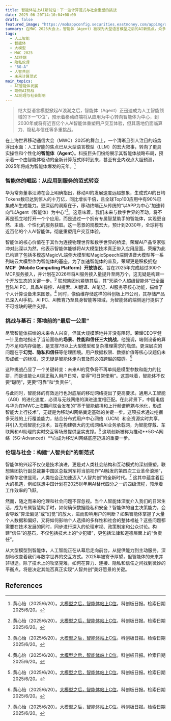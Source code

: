 ```yaml
---
title: 智能体站上AI新前沿：下一波计算范式与社会重塑的挑战
date: 2025-06-20T14:10:04+08:00
draft: false
featured_image: "https://mobappconfig.securities.eastmoney.com/appimg/a2e65c00-01d4-4cec-ad57-5846082e6e79.png"
summary: 在MWC 2025大会上，智能体（Agent）被视为大型语言模型之后的AI新焦点，众多科技公司正积极布局，预示着移动终端将从以APP为中心转向以智能体为中心，预计到2030年将有近百亿个人AI智能体重塑用户体验。然而，智能体的普及仍面临端侧算力不足、内存限制、幻觉、隐私和信任等技术与伦理挑战，同时需要更强大的移动网络基础设施支持其大规模落地。
tags: 
  - 人工智能
  - 智能体
  - 大模型
  - MWC 2025
  - AI终端
  - 隐私伦理
  - "5G-A"
  - 人智共创
  - 未来计算范式
main_topics: 
  - AI智能体发展
  - 端侧AI挑战
  - AI伦理与社会影响
---
```


> 继大型语言模型掀起AI浪潮之后，智能体（Agent）正迅速成为人工智能领域的下一“C位”，预示着移动终端将从应用为中心转向智能体为中心，到2030年或将有近百亿个人AI智能体重塑用户交互体验，但其落地仍面临算力、隐私与信任等多重挑战。

在上海世界移动通信大会（MWC）2025的舞台上，一个清晰且引人注目的趋势浮出水面：人工智能的焦点已从大型语言模型（LLM）的宏大叙事，转向了更具实操性和个性化的**智能体（Agent）**。科技巨头们纷纷展示其智能体战略布局，预示着一个由智能体驱动的全新计算范式即将到来，甚至有业内观点大胆预测，2025年将成为智能体爆发的元年。[^1]

### 智能体的崛起：从应用到服务的范式转变

华为常务董事汪涛在会上明确指出，移动AI的发展速度远超想象，生成式AI的日均Tokens数已达到惊人的十万亿，同比增长千倍，且全球Top100应用中有90%已集成AI生成能力。更深远的洞察在于，移动终端正从传统的“以APP为中心”加速转向“以Agent（智能体）为中心”[^1]。这意味着，我们未来与数字世界的互动，将不再是孤立地打开一个个应用，而是通过一个拥有专属智慧助手的智能体，实现更自然、主动、个性化的服务获取。这一愿景的规模宏大，预计到2030年，全球将有近百亿的个人AI智能体，彻底重塑用户交互体验。

智能体的核心价值在于其作为连接物理世界和数字世界的桥梁。荣耀AI产品专家张冲对此深以为然，他表示智能体能够将AI大模型技术真正带入应用层面。荣耀为此已构建了包括多模态MagicVL端侧大模型和MagicSpeech端侧语音大模型等一系列端云大模型作为智能体的基座。为了加速智能体的普及，荣耀更是积极拥抱**MCP（Mobile Computing Platform）开放协议**，旨在2025年完成超过300个MCP服务接入，并计划在2026年将AI服务接入量提升至两万个，这无疑是构建一个开放生态的关键一步。[^1] 联想集团也紧随其后，其“天禧个人超级智能体”已全面登陆AI PC，具备AI操控、AI搜索、AI翻译、AI笔记、AI服务等核心功能，描绘了个人计算设备未来图景。[^1] 同时，像佰维存储这样的科创板上市公司，其存储产品已深入AI手机、AI PC、AI教育乃至具身智能等领域，为智能体的端侧运行提供了不可或缺的硬件支撑。

### 挑战与基石：落地前的“最后一公里”

尽管智能体描绘的未来令人兴奋，但其大规模落地并非没有阻碍。荣耀CEO李健一针见血地指出了当前面临的**场景、性能和信任三大挑战**。他强调，端侧设备的算力不足和内存偏低，是支撑7B以上大型模型和复杂推理需求的瓶颈。更深层次的问题在于**幻觉、隐私和信任**等伦理困境。用户数据权限、数据价值等核心议题仍未形成统一的标准，这无疑是智能体走向普及前必须跨越的障碍。[^1]

这种挑战凸显了一个关键转变：未来AI的竞争将不再单纯是模型参数和能力的比拼，而是谁能让AI真正融入用户日常，变得“可日常使用”。这意味着，智能体不仅要“聪明”，更要“可靠”和“负责任”。

与此同时，智能体的有效运行也对底层的移动网络提出了更高要求。通用人工智能（AGI）的进化速度，必须与无线网络的演进速度相匹配。在此背景下，中国电信与华为在MWC上海期间联合发布的“基于智能编排和上行频谱解耦与池化，形成智能大上行技术”，无疑是为移动AI网络奠定基础的关键一步。这项技术通过挖掘多天线的上行覆盖能力，结合分布式用户中心网络（UCN）和全资源实时共享，并引入无线智能化技术，旨在构建强大的无线网络AI业务承载网，为智能穿戴、车联网和AI助理的实时交互等场景提供坚实支撑。[^1] 这项创新被称为推动**5G-A网络（5G-Advanced）**向成为移动AI网络底座迈进的重要一步。

### 伦理与社会：构建“人智共创”的新范式

智能体的兴起不仅仅是技术演进，更是对人类社会结构和互动模式的深刻重塑。联想集团执行副总裁兼中国区总裁刘军将当前视作“AI触发的第四次工业革命浪潮”，新摩尔定律显现，人类社会正加速迈入“人智共创”的全新时代。[^1] 这其中蕴含着巨大的机遇，例如联想中国计划在2025财年用AI替代四分之一的四级流程，预示着工作效率的飞跃。

然而，随之而来的伦理和社会问题不容忽视。当个人智能体深度介入我们的日常生活，成为专属智慧助手时，如何确保数据隐私和安全？智能体的自主决策能力，会否导致“算法偏见”或“幻觉”的放大，进而影响用户的判断？如果智能体掌握了大量个人数据和偏好，又将如何影响个人选择的多样性和社会的整体福祉？这些问题都需要在技术发展的同时，同步进行深入的伦理审视、政策制定和公众讨论。构建“信任”的基石，不仅包括技术上的“少犯错”，更包括法律和道德层面上的“负责任”。

从大型模型到智能体，人工智能正在从幕后走向前台，从提供能力到主动服务，深刻地改变着我们与数字世界的交互方式。2025年被寄予厚望，但智能体的未来并非坦途。除了技术上的攻坚克难，如何在算力、连接、隐私和信任之间找到微妙的平衡点，将是决定其能否真正实现“人智共创”美好愿景的关键。

## References
[^1]: 黄心怡（2025/6/20）。[大模型之后，智能体站上C位](https://m.36kr.com/p/3344284996010889)。科创板日报。检索日期2025/6/20。
[^2]: 新浪财经（2025/6/20）。[大模型之后智能体站上C位！科技企业争相布局 - 新浪财经](https://finance.sina.com.cn/stock/relnews/cn/2025-06-20/doc-infaspwq6470230.shtml)。新浪财经。检索日期2025/6/20。
[^3]: 科创板日报记者张洋洋（2025/6/20）。[张一鸣重回公司一线？知情人士：往返北京和新加坡每月参与复盘和 ...](https://www.cls.cn/detail/2062979)。财联社。检索日期2025/6/20。
[^4]: （2025/6/20）。[智能体成为人工智能产业新“C位”！科创板人工智能ETF（588930）低 ...](https://www.163.com/dy/article/K2G96E980512B07B.html)。网易。检索日期2025/6/20。

